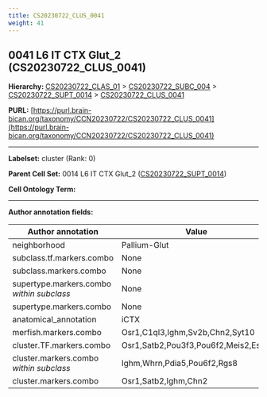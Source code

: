 ```yaml
---
title: CS20230722_CLUS_0041
weight: 41
---
```

## 0041 L6 IT CTX Glut_2 (CS20230722_CLUS_0041)
<b>Hierarchy: </b>
[CS20230722_CLAS_01](../CS20230722_CLAS_01) >
[CS20230722_SUBC_004](../CS20230722_SUBC_004) >
[CS20230722_SUPT_0014](../CS20230722_SUPT_0014) >
[CS20230722_CLUS_0041](../CS20230722_CLUS_0041)

**PURL:** [https://purl.brain-bican.org/taxonomy/CCN20230722/CS20230722_CLUS_0041](https://purl.brain-bican.org/taxonomy/CCN20230722/CS20230722_CLUS_0041)

---


**Labelset:** cluster (Rank: 0)

**Parent Cell Set:** 0014 L6 IT CTX Glut_2 ([CS20230722_SUPT_0014](../CS20230722_SUPT_0014))



**Cell Ontology Term:** 

[MARKER GENES.]: #


---

[TRANSFERRED ANNOTATIONS.]: #


[AUTHOR ANNOTATION FIELDS.]: #


**Author annotation fields:**

| Author annotation | Value |
|-------------------|-------|
|neighborhood|Pallium-Glut|
|subclass.tf.markers.combo|None|
|subclass.markers.combo|None|
|supertype.markers.combo _within subclass_|None|
|supertype.markers.combo|None|
|anatomical_annotation|iCTX|
|merfish.markers.combo|Osr1,C1ql3,Ighm,Sv2b,Chn2,Syt10|
|cluster.TF.markers.combo|Osr1,Satb2,Pou3f3,Pou6f2,Meis2,Esrrg|
|cluster.markers.combo _within subclass_|Ighm,Whrn,Pdia5,Pou6f2,Rgs8|
|cluster.markers.combo|Osr1,Satb2,Ighm,Chn2|
